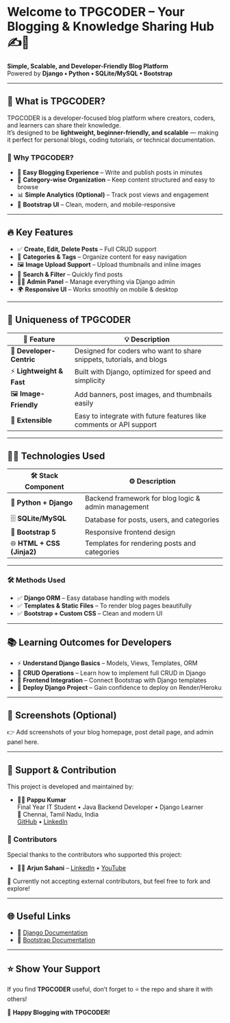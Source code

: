 # Welcome to TPGCODER – Your Blogging & Knowledge Sharing Hub ✍️🚀
**Simple, Scalable, and Developer-Friendly Blog Platform**  
Powered by **Django • Python • SQLite/MySQL • Bootstrap**

---

## 🌟 What is TPGCODER?
TPGCODER is a developer-focused blog platform where creators, coders, and learners can share their knowledge.  
It’s designed to be **lightweight, beginner-friendly, and scalable** — making it perfect for personal blogs, coding tutorials, or technical documentation.

### 🔑 Why TPGCODER?
- 📝 **Easy Blogging Experience** – Write and publish posts in minutes  
- 📂 **Category-wise Organization** – Keep content structured and easy to browse  
- 📊 **Simple Analytics (Optional)** – Track post views and engagement  
- 🎨 **Bootstrap UI** – Clean, modern, and mobile-responsive  

---

## 🔥 Key Features
- ✅ **Create, Edit, Delete Posts** – Full CRUD support  
- 📂 **Categories & Tags** – Organize content for easy navigation  
- 🖼 **Image Upload Support** – Upload thumbnails and inline images  
- 🔎 **Search & Filter** – Quickly find posts  
- 👩‍💻 **Admin Panel** – Manage everything via Django admin  
- 🌍 **Responsive UI** – Works smoothly on mobile & desktop  

---

## 🎯 Uniqueness of TPGCODER

| 🌈 **Feature**             | 💡 **Description**                                                   |
|----------------------------|----------------------------------------------------------------------|
| 📝 **Developer-Centric**    | Designed for coders who want to share snippets, tutorials, and blogs |
| ⚡ **Lightweight & Fast**   | Built with Django, optimized for speed and simplicity                |
| 🖼 **Image-Friendly**       | Add banners, post images, and thumbnails easily                      |
| 🔗 **Extensible**           | Easy to integrate with future features like comments or API support |

---

## 🧑‍💻 Technologies Used

| 🛠️ **Stack Component**   | ⚙️ **Description**                                      |
|---------------------------|---------------------------------------------------------|
| 🐍 **Python + Django**    | Backend framework for blog logic & admin management     |
| 🗄️ **SQLite/MySQL**       | Database for posts, users, and categories               |
| 🎨 **Bootstrap 5**        | Responsive frontend design                              |
| 🌐 **HTML + CSS (Jinja2)**| Templates for rendering posts and categories            |

---

### 🛠️ Methods Used
- ✅ **Django ORM** – Easy database handling with models  
- ✅ **Templates & Static Files** – To render blog pages beautifully  
- ✅ **Bootstrap + Custom CSS** – Clean and modern UI  

---

## 📚 Learning Outcomes for Developers
- ⚡ **Understand Django Basics** – Models, Views, Templates, ORM  
- 📂 **CRUD Operations** – Learn how to implement full CRUD in Django  
- 🎨 **Frontend Integration** – Connect Bootstrap with Django templates  
- 🚀 **Deploy Django Project** – Gain confidence to deploy on Render/Heroku  

---

## 💬 Screenshots (Optional)
👉 Add screenshots of your blog homepage, post detail page, and admin panel here.  

---

## 🙌 Support & Contribution

This project is developed and maintained by:

- 👨‍💻 **Pappu Kumar**  
  Final Year IT Student • Java Backend Developer • Django Learner  
  📍 Chennai, Tamil Nadu, India  
  [GitHub](https://github.com/PappuKumarIT) • [LinkedIn](https://linkedin.com/in/pappukumar)

### 🤝 Contributors
Special thanks to the contributors who supported this project:

- 👨‍💻 **Arjun Sahani** – [LinkedIn](https://linkedin.com/in/arjunsahani) • [YouTube](https://youtube.com/ArjunSahani)

📌 Currently not accepting external contributors, but feel free to fork and explore!

---

## 🌐 Useful Links
- 🔗 [Django Documentation](https://docs.djangoproject.com/)  
- 🔗 [Bootstrap Documentation](https://getbootstrap.com/)  

---

## ⭐ Show Your Support
If you find **TPGCODER** useful, don’t forget to ⭐ the repo and share it with others!  

🚀 **Happy Blogging with TPGCODER!**


